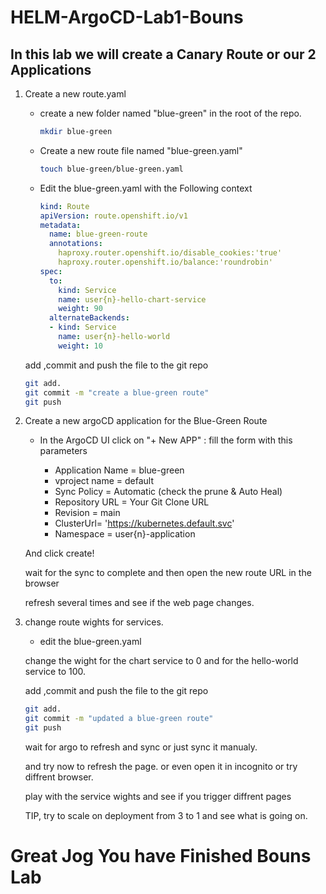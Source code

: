 # HELM-ArgoCD-Lab1-Bouns

## In this lab we will create a Canary Route or our 2 Applications

1. Create a new route.yaml

   - create a new folder named  "blue-green" in the root of the repo.

     ```Bash
     mkdir blue-green
     ```

   - Create a new route file named "blue-green.yaml"

     ```Bash
     touch blue-green/blue-green.yaml
     ```

   - Edit the blue-green.yaml with the Following context

     ```YAML
     kind: Route
     apiVersion: route.openshift.io/v1
     metadata:
       name: blue-green-route
       annotations:
         haproxy.router.openshift.io/disable_cookies:'true'
         haproxy.router.openshift.io/balance:'roundrobin'
     spec:
       to:
         kind: Service
         name: user{n}-hello-chart-service
         weight: 90
       alternateBackends:
       - kind: Service
         name: user{n}-hello-world
         weight: 10
     ```

   add ,commit and push the file to the git repo

     ```bash
     git add.
     git commit -m "create a blue-green route"
     git push
     ```

2. Create a new argoCD application for the Blue-Green Route

   - In the ArgoCD UI click on "+ New APP" :
   fill the form with this parameters

      - Application Name = blue-green
      - vproject name = default
      - Sync Policy = Automatic (check the prune & Auto Heal)
      - Repository URL = Your Git Clone URL
      - Revision = main
      - ClusterUrl= 'https://kubernetes.default.svc'
      - Namespace = user{n}-application

   And click create!

   wait for the sync to complete and then open the new route URL in the browser

   refresh several times and see if the web page changes.

3. change route wights for services.

   - edit the blue-green.yaml

   change the wight for the chart service to 0 and for the hello-world service to 100.

   add ,commit and push the file to the git repo

     ```bash
     git add.
     git commit -m "updated a blue-green route"
     git push
     ```

   wait for argo to refresh and sync or just sync it manualy.

   and try now to refresh the page. or even open it in incognito or try diffrent browser.

   play with the service wights and see if you trigger diffrent pages

   TIP, try to scale on deployment from 3 to 1 and see what is going on.

# Great Jog You have Finished Bouns Lab
